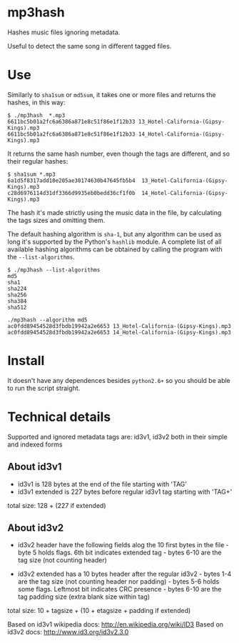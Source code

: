 # mp3hash

Hashes music files ignoring metadata.

Useful to detect the same song in different tagged files.

# Use

Similarly to `sha1sum` or `md5sum`, it takes one or more files and returns the hashes, in this way:

	$ ./mp3hash  *.mp3
	6611bc5b01a2fc6a6386a871e8c51f86e1f12b33 13_Hotel-California-(Gipsy-Kings).mp3
	6611bc5b01a2fc6a6386a871e8c51f86e1f12b33 14_Hotel-California-(Gipsy-Kings).mp3

It returns the same hash number, even though the tags are different, and so their regular hashes:

	$ sha1sum *.mp3
	6a1d5f8317add10e205ae30174630b47645fb5b4  13_Hotel-California-(Gipsy-Kings).mp3
	c28d6976114d31df3366d9935eb0bedd36cf1f0b  14_Hotel-California-(Gipsy-Kings).mp3

The hash it's made strictly using the music data in the file, by calculating the tags sizes and
omitting them.

The default hashing algorithm is `sha-1`, but any algorithm can be used as long it's supported by
the Python's `hashlib` module. A complete list of all available hashing algorithms can be obtained
by calling the program with the `--list-algorithms`.

	$ ./mp3hash --list-algorithms
	md5
	sha1
	sha224
	sha256
	sha384
	sha512

	./mp3hash --algorithm md5
	ac0fdd89454528d3fbdb19942a2e6653 13_Hotel-California-(Gipsy-Kings).mp3
	ac0fdd89454528d3fbdb19942a2e6653 14_Hotel-California-(Gipsy-Kings).mp3

# Install

It doesn't have any dependences besides `python2.6+` so you should be able to run the script
straight.

# Technical details

Supported and ignored metadata tags are: id3v1, id3v2 both in their simple and indexed forms


## About id3v1

- id3v1 is 128 bytes at the end of the file starting with 'TAG'
- id3v1 extended is 227 bytes before regular id3v1 tag starting with 'TAG+'

total size: 128 + (227 if extended)

## About id3v2

- id3v2 header have the following fields alog the 10 first bytes in the file
		- byte 5 holds flags. 6th bit indicates extended tag
		- bytes 6-10 are the tag size (not counting header)

- id3v2 extended has a 10 bytes header after the regular id3v2
		- bytes 1-4 are the tag size (not counting header nor padding)
		- bytes 5-6 holds some flags. Leftmost bit indicates CRC presence
		- bytes 6-10 are the tag padding size (extra blank size within tag)

total size: 10 + tagsize + (10 + etagsize + padding if extended)

Based on id3v1 wikipedia docs: http://en.wikipedia.org/wiki/ID3
Based on id3v2 docs: http://www.id3.org/id3v2.3.0
